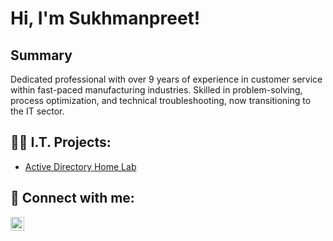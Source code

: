 <h1>Hi, I'm Sukhmanpreet! 

<h2>Summary</h2>

Dedicated professional with over 9 years of experience in customer service within fast-paced manufacturing industries. Skilled in problem-solving, process optimization, and technical troubleshooting, now transitioning to the IT sector.

<h2>👨‍💻 I.T. Projects:</h2>



  - [Active Directory Home Lab](https://github.com/ssidhu1994/Active-Directory-Home-Lab)


<h2> 🤳 Connect with me:</h2>

[<img align="left" alt="SukhmanpreetSidhu | LinkedIn" width="22px" src="https://cdn.jsdelivr.net/npm/simple-icons@v3/icons/linkedin.svg" />][linkedin]

[linkedin]: https://www.linkedin.com/in/sukhmanpreet-singh-sidhu/


